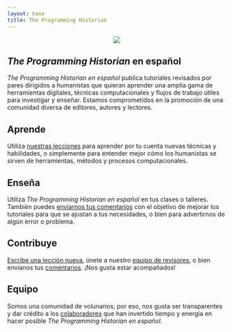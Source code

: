 ```yaml
---
layout: base
title: The Programming Historian
---
```

<div class="container" style="text-align:center">
	<img class="home-image" src="{{ site.baseurl }}/images/about.png" />
</div>

<div class="home-block">
	<div class="container">
	<h2><i>The Programming Historian</i> en español</h2>
	<p><i>The Programming Historian en español</i> publica tutoriales revisados por pares dirigidos a humanistas que quieran aprender  una amplia gama de herramientas digitales, técnicas computacionales y flujos de trabajo útiles para investigar y enseñar. Estamos comprometidos en la promoción de una comunidad diversa de editores, autores y lectores.</p>
	</div>
</div>

<div class="home-block  home-stripe-1">
<div class="container">
<h2>Aprende</h2>
<p>Utiliza <a href="{{ site.baseurl }}es/lecciones/">nuestras lecciones</a> para aprender por tu cuenta nuevas técnicas y habilidades, o simplemente para entender mejor cómo los humanistas se sirven de herramientas, métodos y procesos computacionales.</p>
</div>
</div>

<div class="home-block ">
<div class="container">
<h2>Enseña</h2>
<p>Utiliza <i>The Programming Historian en español</i> en tus clases o talleres. También puedes <a href="retroalimentacion.html">enviarnos tus comentarios</a> con el objetivo de mejorar los tutoriales para que se ajustan a tus necesidades, o bien para advertirnos de algún error o problema.</p>
</div>
</div>

<div class="home-block home-stripe-2">
<div class="container">
<h2>Contribuye</h2>
<p><a href="flujo-de-trabajo-nuevas-lecciones.html">Escribe una lección nueva</a>, únete a nuestro <a href="guia-para-revisores">equipo de revisores</a>, o bien envíanos tus <a href="retroalimentacion.html">comentarios</a>. ¡Nos gusta estar acompañados!</p>
</div>
</div>

<div class="home-block">
<div class="container">
<h2>Equipo</h2>
<p>Somos una comunidad de volunarios; por eso, nos gusta ser transparentes y dar crédito a los <a href="equipo-de-proyecto.html">colaboradores</a> que han invertido tiempo y energía en hacer posible <i>The Programming Historian en español</i>.</p>
</div>
</div>
